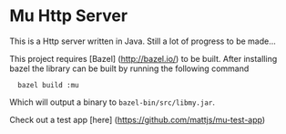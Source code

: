 Mu Http Server
==============

This is a Http server written in Java. Still a lot of progress to be made...

This project requires [Bazel] (http://bazel.io/) to be built. After installing bazel
the library can be built by running the following command

```
  bazel build :mu
```

Which will output a binary to `bazel-bin/src/libmy.jar`.

Check out a test app [here] (https://github.com/mattjs/mu-test-app)
